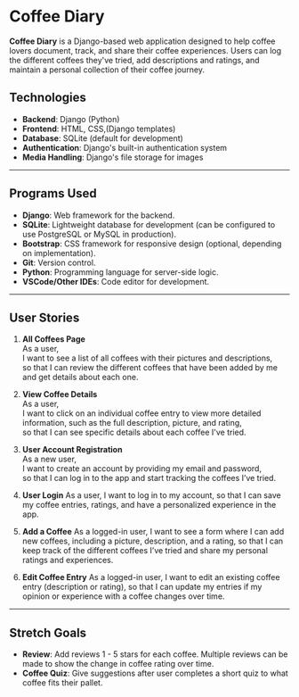# Coffee Diary

**Coffee Diary** is a Django-based web application designed to help coffee lovers document, track, and share their coffee experiences. Users can log the different coffees they've tried, add descriptions and ratings, and maintain a personal collection of their coffee journey. 
## Technologies

- **Backend**: Django (Python)
- **Frontend**: HTML, CSS,(Django templates)
- **Database**: SQLite (default for development)
- **Authentication**: Django's built-in authentication system
- **Media Handling**: Django's file storage for images

---

## Programs Used

- **Django**: Web framework for the backend.
- **SQLite**: Lightweight database for development (can be configured to use PostgreSQL or MySQL in production).
- **Bootstrap**: CSS framework for responsive design (optional, depending on implementation).
- **Git**: Version control.
- **Python**: Programming language for server-side logic.
- **VSCode/Other IDEs**: Code editor for development.

---

## User Stories

1. **All Coffees Page**  
   As a user,  
   I want to see a list of all coffees with their pictures and descriptions,  
   so that I can review the different coffees that have been added by me and get details about each one.

2. **View Coffee Details**  
   As a user,  
   I want to click on an individual coffee entry to view more detailed information, such as the full description, picture, and rating,  
   so that I can see specific details about each coffee I've tried.

3. **User Account Registration**  
   As a new user,  
   I want to create an account by providing my email and password,  
   so that I can log in to the app and start tracking the coffees I’ve tried.

4. **User Login** 
  As a user,
  I want to log in to my account,
  so that I can save my coffee entries, ratings, and have a personalized experience in the app.

5. **Add a Coffee** 
  As a logged-in user,
  I want to see a form where I can add new coffees, including a picture, description, and a rating,
  so that I can keep track of the different coffees I’ve tried and share my personal ratings and experiences.

6. **Edit Coffee Entry**
  As a logged-in user,
  I want to edit an existing coffee entry (description or rating),
  so that I can update my entries if my opinion or experience with a coffee changes over time.

---

## Stretch Goals

- **Review**: Add reviews 1 - 5 stars for each coffee. Multiple reviews can be made to show the change in coffee rating over time.
- **Coffee Quiz**: Give suggestions after user completes a short quiz to what coffee fits their pallet. 



